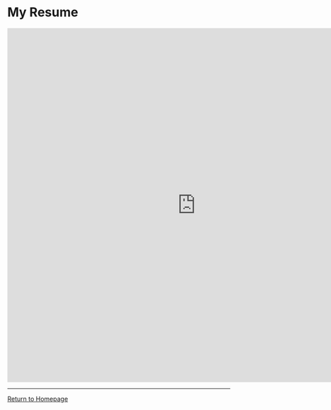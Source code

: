 # My Resume

<embed src="https://dgole.github.io/pdfs/Professional_CV.pdf" width="850" height="800" type="application/pdf" />

------
[Return to Homepage](https://dgole.github.io)
